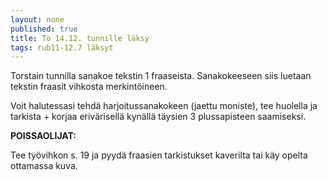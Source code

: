 ```yaml
---
layout: none
published: true
title: To 14.12. tunnille läksy
tags: rub11-12.7 läksyt
---
```

Torstain tunnilla sanakoe tekstin 1 fraaseista. Sanakokeeseen siis luetaan tekstin fraasit vihkosta merkintöineen.

Voit halutessasi tehdä harjoitussanakokeen (jaettu moniste), tee huolella ja tarkista + korjaa erivärisellä kynällä täysien 3 plussapisteen saamiseksi.

**POISSAOLIJAT:**

Tee työvihkon s. 19 ja pyydä fraasien tarkistukset kaverilta tai käy opelta ottamassa kuva.
